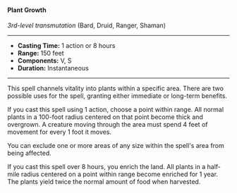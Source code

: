 #### Plant Growth
*3rd-level transmutation* (Bard, Druid, Ranger, Shaman)
___
- **Casting Time:** 1 action or 8 hours
- **Range:** 150 feet
- **Components:** V, S
- **Duration:** Instantaneous
---
This spell channels vitality into plants within a specific area. There are two possible uses for the spell, granting either immediate or long-term benefits.

If you cast this spell using 1 action, choose a point within range. All normal plants in a 100-foot radius centered on that point become thick and overgrown. A creature moving through the area must spend 4 feet of movement for every 1 foot it moves.

You can exclude one or more areas of any size within the spell's area from being affected.

If you cast this spell over 8 hours, you enrich the land. All plants in a half-mile radius centered on a point within range become enriched for 1 year. The plants yield twice the normal amount of food when harvested.